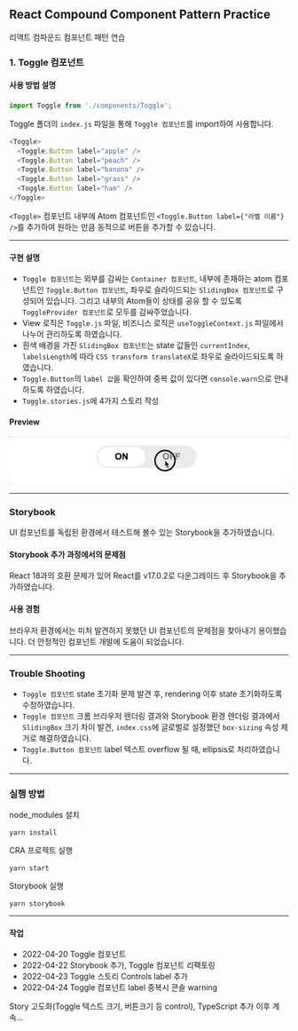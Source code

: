 ## React Compound Component Pattern Practice

리액트 컴파운드 컴포넌트 패턴 연습

### 1. Toggle 컴포넌트

#### 사용 방법 설명

```javascript
import Toggle from './components/Toggle';
```

Toggle 폴더의 `index.js` 파일을 통해 `Toggle 컴포넌트`를 import하여 사용합니다.

```javascript
<Toggle>
  <Toggle.Button label="apple" />
  <Toggle.Button label="peach" />
  <Toggle.Button label="banana" />
  <Toggle.Button label="grass" />
  <Toggle.Button label="ham" />
</Toggle>
```

`<Toggle>` 컴포넌트 내부에 Atom 컴포넌트인 `<Toggle.Button label={"라벨 이름"} />`를 추가하여 원하는 만큼 동적으로 버튼을 추가할 수 있습니다.

---

#### 구현 설명

- `Toggle 컴포넌트`는 외부를 감싸는 `Container 컴포넌트`, 내부에 존재하는 atom 컴포넌트인 `Toggle.Button 컴포넌트`, 좌우로 슬라이드되는 `SlidingBox 컴포넌트`로 구성되어 있습니다. 그리고 내부의 Atom들이 상태를 공유 할 수 있도록 `ToggleProvider 컴포넌트`로 모두를 감싸주었습니다.
- View 로직은 `Toggle.js` 파일, 비즈니스 로직은 `useToggleContext.js` 파일에서 나누어 관리하도록 하였습니다.
- 흰색 배경을 가진 `SlidingBox 컴포넌트`는 state 값들인 `currentIndex`, `labelsLength`에 따라 `CSS transform translateX`로 좌우로 슬라이드되도록 하였습니다.
- `Toggle.Button`의 `label 값`을 확인하여 중복 값이 있다면 `console.warn`으로 안내하도록 하였습니다.
- `Toggle.stories.js`에 4가지 스토리 작성

#### Preview

<img src="./previews/togglePreview.gif" />

---

### Storybook

UI 컴포넌트를 독립된 환경에서 테스트해 볼수 있는 Storybook을 추가하였습니다.

#### Storybook 추가 과정에서의 문제점

React 18과의 호환 문제가 있어 React를 v17.0.2로 다운그레이드 후 Storybook을 추가하였습니다.

#### 사용 경험

브라우저 환경에서는 미처 발견하지 못했던 UI 컴포넌트의 문제점을 찾아내기 용이했습니다. 더 안정적인 컴포넌트 개발에 도움이 되었습니다.

---

### Trouble Shooting

- `Toggle 컴포넌트` state 초기화 문제 발견 후, rendering 이후 state 초기화하도록 수정하였습니다.
- `Toggle 컴포넌트` 크롬 브라우저 렌더링 결과와 Storybook 환경 렌더링 결과에서 `SlidingBox` 크기 차이 발견, `index.css`에 글로벌로 설정했던 `box-sizing` 속성 제거로 해결하였습니다.
- `Toggle.Button 컴포넌트` label 텍스트 overflow 될 때, ellipsis로 처리하였습니다.

---

### 실행 방법

node_modules 설치

```
yarn install
```

CRA 프로젝트 실행

```
yarn start
```

Storybook 실행

```
yarn storybook
```

---

#### 작업

- 2022-04-20 Toggle 컴포넌트
- 2022-04-22 Storybook 추가, Toggle 컴포넌트 리팩토링
- 2022-04-23 Toggle 스토리 Controls label 추가
- 2022-04-24 Toggle 컴포넌트 label 중복시 콘솔 warning

Story 고도화(Toggle 텍스트 크기, 버튼크기 등 control), TypeScript 추가
이후 계속...
